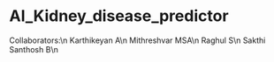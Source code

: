 # AI_Kidney_disease_predictor
Collaborators:\n
Karthikeyan A\n
Mithreshvar MSA\n
Raghul S\n
Sakthi Santhosh B\n
